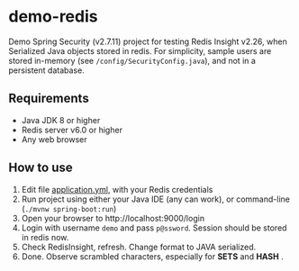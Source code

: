 # demo-redis

Demo Spring Security (v2.7.11) project for testing Redis Insight v2.26, when Serialized Java objects stored in redis.
For simplicity, sample users are stored in-memory (see `/config/SecurityConfig.java`), and not in a persistent database.

## Requirements

- Java JDK 8 or higher
- Redis server v6.0 or higher
- Any web browser

## How to use

1. Edit file [application.yml](src/main/resources/application.yml), with your Redis credentials
2. Run project using either your Java IDE (any can work), or command-line (`./mvnw spring-boot:run`)
3. Open your browser to http://localhost:9000/login
4. Login with username `demo` and pass `p@ssword`. Session should be stored in redis now.
5. Check RedisInsight, refresh. Change format to JAVA serialized.
6. Done. Observe scrambled characters, especially for **SETS** and **HASH** .